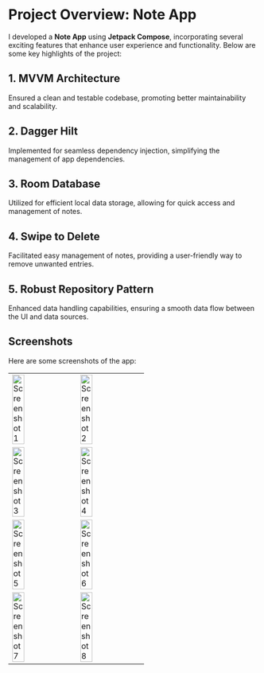 # Project Overview: Note App

I developed a **Note App** using **Jetpack Compose**, incorporating several exciting features that enhance user experience and functionality. Below are some key highlights of the project:

## 1. MVVM Architecture
Ensured a clean and testable codebase, promoting better maintainability and scalability.

## 2. Dagger Hilt
Implemented for seamless dependency injection, simplifying the management of app dependencies.

## 3. Room Database
Utilized for efficient local data storage, allowing for quick access and management of notes.

## 4. Swipe to Delete
Facilitated easy management of notes, providing a user-friendly way to remove unwanted entries.

## 5. Robust Repository Pattern
Enhanced data handling capabilities, ensuring a smooth data flow between the UI and data sources.

## Screenshots

Here are some screenshots of the app:

<table>
  <tr>
    <td><img src="https://github.com/user-attachments/assets/b8066d39-91e7-4784-ab87-229cd1beca23" alt="Screenshot 1" width="45%"></td>
    <td><img src="https://github.com/user-attachments/assets/2e838d81-de1b-45ac-ba44-8b73c52c4e5f" alt="Screenshot 2" width="45%"></td>
  </tr>
  <tr>
    <td><img src="https://github.com/user-attachments/assets/56567f71-6853-4078-965a-0112f9b21bcd" alt="Screenshot 3" width="45%"></td>
    <td><img src="https://github.com/user-attachments/assets/23009eac-25e3-4ec0-9989-3588bc62f810" alt="Screenshot 4" width="45%"></td>
  </tr>
  <tr>
    <td><img src="https://github.com/user-attachments/assets/e50b7e95-f8b2-40a2-926d-a2a56f73e75d" alt="Screenshot 5" width="45%"></td>
    <td><img src="https://github.com/user-attachments/assets/e5e75581-9e72-4cd9-9027-e433a348b3e7" alt="Screenshot 6" width="45%"></td>
  </tr>
  <tr>
    <td><img src="https://github.com/user-attachments/assets/9d11330d-e9e1-4c4c-9b63-c28cf23f633a" alt="Screenshot 7" width="45%"></td>
    <td><img src="https://github.com/user-attachments/assets/e67b39af-a8aa-4c16-a6ab-598bd2b91f6d" alt="Screenshot 8" width="45%"></td>
  </tr>
</table>

